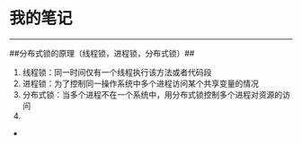 # 我的笔记 #

----------

##分布式锁的原理（线程锁，进程锁，分布式锁）##
1. 线程锁：同一时间仅有一个线程执行该方法或者代码段
2. 进程锁：为了控制同一操作系统中多个进程访问某个共享变量的情况
3. 分布式锁：当多个进程不在一个系统中，用分布式锁控制多个进程对资源的访问
4. 
- 